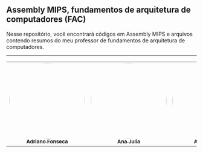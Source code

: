 ## Assembly MIPS, fundamentos de arquitetura de computadores (FAC)

Nesse repositório, você encontrará códigos em Assembly MIPS e arquivos contendo resumos do meu professor de fundamentos de arquitetura de computadores.

<hr>
<table>
    <tr>
    <td align="center"><a href="https://github.com/Dridr1"><img style="border-radius: 60%;" src="https://github.com/Dridr1.png" width="200px;" alt=""/><br /><sub><b>Adriano Fonseca</b></sub></a><br />
    <td align="center"><a href="https://github.com/ailujana"><img style="border-radius: 60%;" src="https://github.com/ailujana.png" width="200px;" alt=""/><br /><sub><b>Ana Julia</b></sub></a><br />
    <td align="center"><a href="https://github.com/Tutzs"><img style="border-radius: 60%;" src="https://github.com/Tutzs.png" width="200px;" alt=""/><br /><sub><b>Arthur Sousa</b></sub></a><br />
    <td align="center"><a href="https://github.com/caua08"><img style="border-radius: 60%;" src="https://github.com/caua08.png" width="200px;" alt=""/><br /><sub><b>Cauã Araujo</b></sub></a><br />
    <td align="center"><a href="https://github.com/iancostag"><img style="border-radius: 60%;" src="https://github.com/iancostag.png" width="200px;" alt=""/><br /><sub><b>Ian Costa</b></sub></a><br />
    <td align="center"><a href="https://github.com/junioramaral22"><img style="border-radius: 60%;" src="https://github.com/junioramaral22.png" width="200px;" alt=""/><br /><sub><b>Necivaldo Amaral</b></sub></a><br />
    <td align="center"><a href="https://github.com/pedroluizfo"><img style="border-radius: 60%;" src="https://github.com/pedroluizfo.png" width="200px;" alt=""/><br /><sub><b>Pedro Luiz</b></sub></a><br />
    <td align="center"><a href="https://github.com/SrFokse"><img style="border-radius: 60%;" src="https://github.com/SrFokse.png" width="200px;" alt=""/><br /><sub><b>Weverton Rodrigues</b></sub></a><br />
    </tr>
</table>